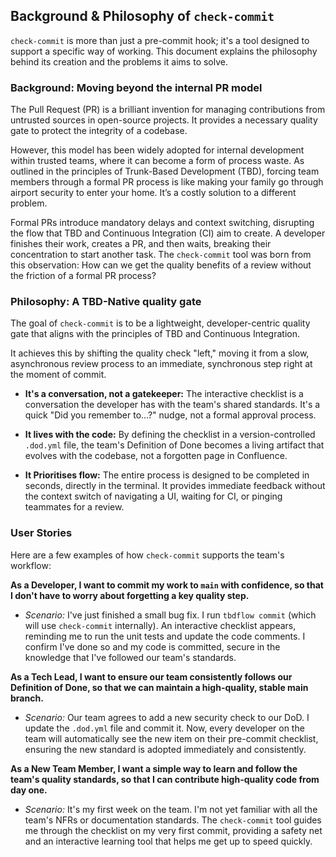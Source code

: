 ## Background & Philosophy of `check-commit`

`check-commit` is more than just a pre-commit hook; it's a tool designed to support a specific way of working. 
This document explains the philosophy behind its creation and the problems it aims to solve.

### Background: Moving beyond the internal PR model

The Pull Request (PR) is a brilliant invention for managing contributions from untrusted sources in open-source projects. It provides a necessary quality gate to protect the integrity of a codebase.

However, this model has been widely adopted for internal development within trusted teams, where it can become a form of process waste. As outlined in the principles of Trunk-Based Development (TBD), forcing team members through a formal PR process is like making your family go through airport security to enter your home.
It’s a costly solution to a different problem.

Formal PRs introduce mandatory delays and context switching, disrupting the flow that TBD and Continuous Integration (CI) aim to create. A developer finishes their work, creates a PR, and then waits, breaking their concentration to start another task. The `check-commit` tool was born from this observation: How can we get the quality benefits of a review without the friction of a formal PR process?

### Philosophy: A TBD-Native quality gate

The goal of `check-commit` is to be a lightweight, developer-centric quality gate that aligns with the principles of TBD and Continuous Integration.

It achieves this by shifting the quality check "left," moving it from a slow, asynchronous review process to an immediate, synchronous step right at the moment of commit.

* **It's a conversation, not a gatekeeper:** The interactive checklist is a conversation the developer has with the team's shared standards. It's a quick "Did you remember to...?" nudge, not a formal approval process.

* **It lives with the code:** By defining the checklist in a version-controlled `.dod.yml` file, the team's Definition of Done becomes a living artifact that evolves with the codebase, not a forgotten page in Confluence.

* **It Prioritises flow:** The entire process is designed to be completed in seconds, directly in the terminal. It provides immediate feedback without the context switch of navigating a UI, waiting for CI, or pinging teammates for a review.

### User Stories

Here are a few examples of how `check-commit` supports the team's workflow:

**As a Developer, I want to commit my work to `main` with confidence, so that I don't have to worry about forgetting a key quality step.**

* _Scenario:_ I've just finished a small bug fix. I run `tbdflow commit` (which will use `check-commit` internally). An interactive checklist appears, reminding me to run the unit tests and update the code comments. I confirm I've done so and my code is committed, secure in the knowledge that I've followed our team's standards.

**As a Tech Lead, I want to ensure our team consistently follows our Definition of Done, so that we can maintain a high-quality, stable main branch.**

* _Scenario:_ Our team agrees to add a new security check to our DoD. I update the `.dod.yml` file and commit it. Now, every developer on the team will automatically see the new item on their pre-commit checklist, ensuring the new standard is adopted immediately and consistently.

**As a New Team Member, I want a simple way to learn and follow the team's quality standards, so that I can contribute high-quality code from day one.**

* _Scenario:_ It's my first week on the team. I'm not yet familiar with all the team's NFRs or documentation standards. The `check-commit` tool guides me through the checklist on my very first commit, providing a safety net and an interactive learning tool that helps me get up to speed quickly.

